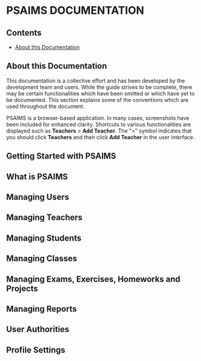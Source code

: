 # PSAIMS DOCUMENTATION

## Contents
- [About this Documentation](#about-this-documentation)

## About this Documentation
This documentation is a collective effort and has been developed by the development team and users. While the guide strives to be complete, there may be certain functionalities which have been omitted or which have yet to be documented. This section explains some of the conventions which are used throughout the document.

PSAIMS is a browser-based application. In many cases, screenshots have been included for enhanced clarity. Shortcuts to various functionalities are displayed such as **Teachers** > **Add Teacher**. The ">" symbol indicates that you should click **Teachers** and then click **Add Teacher** in the user interface.

## Getting Started with PSAIMS
## What is PSAIMS
## Managing Users
## Managing Teachers
## Managing Students
## Managing Classes
## Managing Exams, Exercises, Homeworks and  Projects
## Managing Reports
## User Authorities
## Profile Settings
